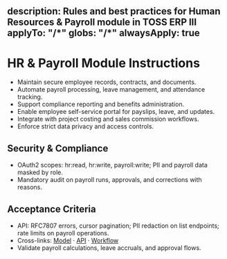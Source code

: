 description: Rules and best practices for Human Resources & Payroll module in TOSS ERP III
applyTo: "**/*"
globs: "**/*"
alwaysApply: true
---

# HR & Payroll Module Instructions
- Maintain secure employee records, contracts, and documents.
- Automate payroll processing, leave management, and attendance tracking.
- Support compliance reporting and benefits administration.
- Enable employee self-service portal for payslips, leave, and updates.
- Integrate with project costing and sales commission workflows.
- Enforce strict data privacy and access controls.

## Security & Compliance
- OAuth2 scopes: hr:read, hr:write, payroll:write; PII and payroll data masked by role.
- Mandatory audit on payroll runs, approvals, and corrections with reasons.

## Acceptance Criteria
- API: RFC7807 errors, cursor pagination; PII redaction on list endpoints; rate limits on payroll operations.
- Cross-links: [Model](mdc:docs/models/hr.model.md) · [API](mdc:docs/api-specs/hr.openapi.md) · [Workflow](mdc:docs/architecture/hr.workflow.md)
- Validate payroll calculations, leave accruals, and approval flows.
